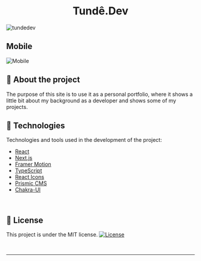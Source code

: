 <h1 align="center">
    Tundê.Dev
</h1>


![tundedev](https://user-images.githubusercontent.com/83431609/145085514-c013b40a-31c8-4f86-9918-391af2f12905.png)

## Mobile

![Mobile](https://user-images.githubusercontent.com/83431609/145086175-53d29666-c1e8-479a-b29f-871e659447d5.png)

## 📄 About the project

The purpose of this site is to use it as a personal portfolio, where it shows a little bit about my background as a developer and shows some of my projects.

## 📝 Technologies

Technologies and tools used in the development of the project:

- [React](https://reactjs.org/)
- [Next.js](https://nextjs.org/)
- [Framer Motion](https://www.framer.com/)
- [TypeScript](https://www.typescriptlang.org/)
- [React Icons](https://react-icons.github.io/react-icons/)
- [Prismic CMS](https://prismic.io/)
- [Chakra-UI](https://chakra-ui.com/)
<br>

## 🚀 License
This project is under the MIT license.
<a href="https://opensource.org/licenses/MIT">
    <img alt="License" src="https://img.shields.io/badge/license-MIT-6E40C9?style=flat-square">
</a>

<br>



---

